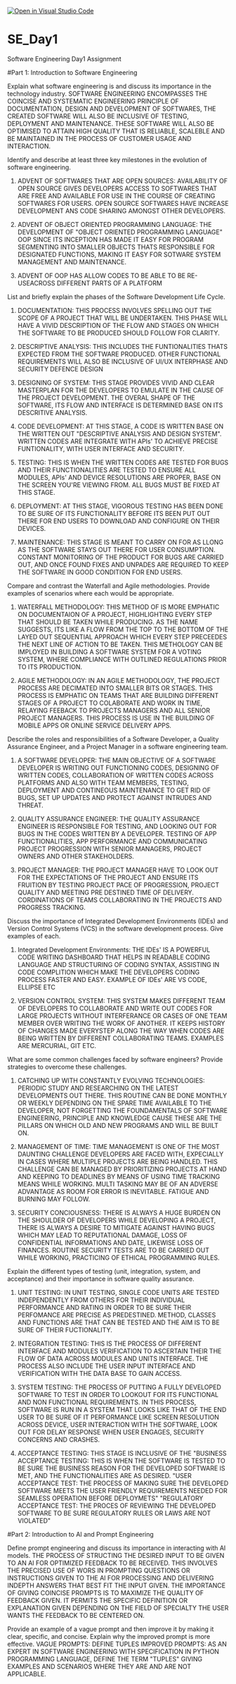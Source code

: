 [![Open in Visual Studio Code](https://classroom.github.com/assets/open-in-vscode-2e0aaae1b6195c2367325f4f02e2d04e9abb55f0b24a779b69b11b9e10269abc.svg)](https://classroom.github.com/online_ide?assignment_repo_id=15571255&assignment_repo_type=AssignmentRepo)
# SE_Day1
Software Engineering Day1 Assignment

#Part 1: Introduction to Software Engineering

Explain what software engineering is and discuss its importance in the technology industry. 
SOFTWARE ENGINEERING ENCOMPASSES THE COINCISE AND SYSTEMATIC ENGINEERING PRINCIPLE OF DOCUMENTATION, DESIGN AND DEVELOPMENT OF SOFTWARES, THE CREATED SOFTWARE WILL ALSO BE INCLUSIVE OF TESTING, DEPLOYMENT AND MAINTENANCE. THESE SOFTWARE WILL ALSO BE OPTIMISED TO ATTAIN HIGH QUALITY THAT IS RELIABLE, SCALEBLE AND BE MAINTAINED IN THE PROCESS OF CUSTOMER USAGE AND INTERACTION.


Identify and describe at least three key milestones in the evolution of software engineering.
1) ADVENT OF SOFTWARES THAT ARE OPEN SOURCES: AVAILABILITY OF OPEN SOURCE GIVES DEVELOPERS ACCESS TO SOFTWARES THAT ARE FREE AND AVAILABLE FOR USE IN THE COURSE OF CREATING SOFTWARES FOR USERS. OPEN SOURCE SOFTWARES HAVE INCREASE DEVELOPMENT ANS CODE SHARING AMONGST OTHER DEVELOPERS.

2) ADVENT OF OBJECT ORIENTED PROGRAMMING LANGUAGE: THE DEVELOPMENT OF "OBJECT ORIENTED PROGRAMMING LANGUAGE" OOP SINCE ITS INCEPTION HAS MADE IT EASY FOR PROGRAM SEGMENTING INTO SMALLER OBJECTS THATS RESPONSIBLE FOR DESIGNATED FUNCTIONS, MAKING IT EASY FOR SOTWARE SYSTEM MANAGEMENT AND MAINTENANCE.

3) ADVENT OF OOP HAS ALLOW CODES TO BE ABLE TO BE RE-USEACROSS DIFFERENT PARTS OF A PLATFORM


List and briefly explain the phases of the Software Development Life Cycle.
1) DOCUMENTATION: THIS PROCESS INVOLVES SPELLING OUT THE SCOPE OF A PROJECT THAT WILL BE UNDERTAKEN. THIS PHASE WILL HAVE A VIVID DESCRIPTION OF THE FLOW AND STAGES ON WHICH THE SOFTWARE TO BE PRODUCED SHOULD FOLLOW FOR CLARITY.

2) DESCRIPTIVE ANALYSIS: THIS INCLUDES THE FUNTIONALITIES THATS EXPECTED FROM THE SOFTWARE PRODUCED. OTHER FUNCTIONAL REQUIREMENTS WILL ALSO BE INCLUSIVE OF UI/UX INTERPHASE AND SECURITY DEFENCE DESIGN

3) DESIGNING OF SYSTEM: THIS STAGE PROVIDES VIVID AND CLEAR MASTERPLAN FOR THE DEVELOPERS TO EMULATE IN THE CAUSE OF THE PROJECT DEVELOPMENT. THE OVERAL SHAPE OF THE SOFTWARE, ITS FLOW AND INTERFACE IS DETERMINED BASE ON ITS DESCRITIVE ANALYSIS.

4) CODE DEVELOPMENT: AT THIS STAGE, A CODE IS WRITTEN BASE ON THE WRITTEN OUT "DESCRIPTIVE ANALYSIS AND DESIGN SYSTEM". WRITTEN CODES ARE INTEGRATE WITH APIs' TO ACHIEVE PRECISE FUNTIONALITY, WITH USER INTERFACE AND SECURITY.

5) TESTING: THIS IS WHEN THE WRITTEN CODES ARE TESTED FOR BUGS AND THEIR FUNCTIONALITIES ARE TESTED TO ENSURE ALL MODULES, APIs' AND DEVICE RESOLUTIONS ARE PROPER, BASE ON THE SCREEN YOU'RE VIEWING FROM. ALL BUGS MUST BE FIXED AT THIS STAGE.

6) DEPLOYMENT: AT THIS STAGE, VIGOROUS TESTING HAS BEEN DONE TO BE SURE OF ITS FUNCTIONALITY BEFORE ITS BEEN PUT OUT THERE FOR  END USERS TO DOWNLOAD AND CONFIGURE ON THEIR DEVICES.

7) MAINTENANCE: THIS STAGE IS MEANT TO CARRY ON FOR AS LLONG AS THE SOFTWARE STAYS OUT THERE FOR USER CONSUMPTION. CONSTANT MONITORING OF THE PRODUCT FOR BUGS ARE CARRIED OUT, AND ONCE FOUND FIXES AND UNPADES ARE REQUIRED TO KEEP THE SOFTWARE IN GOOD CONDITION FOR END USERS.


Compare and contrast the Waterfall and Agile methodologies. Provide examples of scenarios where each would be appropriate.
1) WATERFALL METHODOLOGY: THIS METHOD OF IS MORE EMPHATIC ON DOCUMENTAION OF A PROJECT, HIGHLIGHTING EVERY STEP THAT SHOULD BE TAKEN WHILE PRODUCING. AS THE NAME SUGGESTS, ITS LIKE A FLOW FROM THE TOP TO THE BOTTOM OF THE LAYED OUT SEQUENTIAL APPROACH WHICH EVERY STEP PRECEEDES THE NEXT LINE OF ACTION TO BE TAKEN. THIS METHOLOGY CAN BE IMPLOYED IN BUILDING A SOFTWARE SYSTEM FOR A VOTING SYSTEM, WHERE COMPLIANCE WITH OUTLINED REGULATIONS PRIOR TO ITS PRODUCTION.

2) AGILE METHODOLOGY: IN AN AGILE METHODOLOGY, THE PROJECT PROCESS ARE DECIMATED INTO SMALLER BITS OR STAGES. THIS PROCESS IS EMPHATIC ON TEAMS THAT ARE BUILDING DIFFERENT STAGES OF A PROJECT TO COLABORATE  AND WORK IN TIME, RELAYING FEEBACK TO PROJECTS MANAGERS AND ALL SENIOR PROJECT MANAGERS. THIS PROCESS IS USE IN THE BUILDING OF MOBILE APPS OR ONLINE SERVICE DELIVERY APPS.


Describe the roles and responsibilities of a Software Developer, a Quality Assurance Engineer, and a Project Manager in a software engineering team.
1) A SOFTWARE DEVELOPER: THE MAIN OBJECTIVE OF A SOFTWARE DEVELOPER IS  WRITING OUT FUNCTIONING CODES, DESIGNING OF WRITTEN CODES, COLLABORATION OF WRITTEN CODES ACROSS PLATFORMS AND ALSO WITH TEAM MEMBERS, TESTING, DEPLOYMENT AND CONTINEOUS MAINTENANCE TO GET RID OF BUGS, SET UP UPDATES AND PROTECT AGAINST INTRUDES AND THREAT.

2) QUALITY ASSURANCE ENGINEER: THE QUALITY ASSURANCE ENGINEER IS RESPONSIBLE FOR TESTING, AND LOOKING OUT FOR BUGS IN THE CODES WRITTEN BY A DEVELOPER. TESTING OF APP FUNCTIONALITIES, APP PERFORMANCE AND COMMUNICATING PROJECT PROGRESSION WITH SENIOR MANAGERS, PROJECT OWNERS AND OTHER STAKEHOLDERS.

3) PROJECT MANAGER: THE PROJECT MANAGER HAVE TO LOOK OUT FOR THE EXPECTATIONS OF THE PROJECT AND ENSURE ITS FRUITION BY TESTING PROJECT PACE OF PROGRESSION, PROJECT QUALITY AND MEETING PRE DESTINED TIME OF DELIVERY.  CORDINATIONS OF TEAMS COLLABORATING IN THE PROJECTS AND PROGRESS TRACKING.


Discuss the importance of Integrated Development Environments (IDEs) and Version Control Systems (VCS) in the software development process. Give examples of each.
1) Integrated Development Environments: THE IDEs' IS A POWERFUL CODE WRITING DASHBOARD THAT HELPS IN READABLE CODING LANGUAGE AND STRUCTURING OF CODING SYNTAX, ASSISTING IN CODE COMPLITION  WHICH MAKE THE DEVELOPERS CODING PROCESS FASTER AND EASY. EXAMPLE OF IDEs' ARE VS CODE, ELLIPSE ETC

2) VERSION CONTROL SYSTEM: THIS SYSTEM MAKES DIFFERENT TEAM OF DEVELOPERS TO COLLABORATE AND WRITE OUT CODES FOR LARGE PROJECTS WITHOUT INTERFERANCE OR CASES OF ONE TEAM MEMBER OVER WRITING THE WORK OF ANOTHER. IT KEEPS HISTORY OF CHANGES MADE EVERYSTEP ALONG THE WAY WHEN CODES ARE BEING WRITTEN BY DIFFERENT COLLABORATING TEAMS. EXAMPLES ARE MERCURIAL, GIT ETC.

What are some common challenges faced by software engineers? Provide strategies to overcome these challenges.
1) CATCHING UP WITH CONSTANTLY EVOLVING TECHNOLOGIES: PERIODIC STUDY AND RESEARCHING ON THE LATEST DEVELOPMENTS OUT THERE. THIS ROUTINE CAN BE DONE MONTHLY OR WEEKLY DEPENDING ON THE SPARE TIME AVAILABLE TO THE DEVELOPER, NOT FORGETTING THE FOUNDAMENTALS OF SOFTWARE ENGINEERING, PRINCIPLE AND KNOWLEDGE CAUSE THESE ARE THE PILLARS ON WHICH OLD AND NEW PROGRAMS AND WILL BE BUILT ON.

2) MANAGEMENT OF TIME: TIME MANAGEMENT IS ONE OF THE MOST DAUNTING CHALLENGE DEVELOPERS ARE FACED WITH, EXPECIALLY IN CASES WHERE MULTIPLE PROJECTS ARE BEING HANDLED. THIS CHALLENGE CAN BE MANAGED BY PRIORITIZING PROJECTS AT HAND AND KEEPING TO DEADLINES BY MEANS OF USING TIME TRACKING MEANS WHILE WORKING. MULTI TASKING MAY BE OF AN ADVERSE ADVANTAGE AS ROOM FOR ERROR IS INEVITABLE. FATIGUE AND BURNING MAY FOLLOW.

3) SECURITY CONCIOUSNESS: THERE IS ALWAYS A HUGE BURDEN ON THE SHOULDER OF DEVELOPERS WHILE DEVELOPING A PROJECT, THERE IS ALWAYS A DESIRE TO MITIGATE AGAINST HAVING BUGS WHICH MAY LEAD TO REPUTATIONAL DAMAGE, LOSS OF CONFIDENTIAL INFORMATIONS AND DATE, LIKEWISE LOSS OF FINANCES. ROUTINE SECURITY TESTS ARE TO BE CARRIED OUT WHILE WORKING, PRACTICING OF ETHICAL PROGRAMMING RULES.

Explain the different types of testing (unit, integration, system, and acceptance) and their importance in software quality assurance.

1) UNIT TESTING: IN UNIT TESTING, SINGLE CODE UNITS ARE TESTED INDEPENDENTLY FROM OTHERS FOR THEIR INDIVIDUAL PERFORMANCE AND RATING IN ORDER TO BE SURE THEIR PERFOMANCE ARE PRECISE AS PREDESTINED. METHOD, CLASSES AND FUNCTIONS ARE THAT CAN BE TESTED AND THE AIM IS TO BE SURE OF THEIR FUCTIONALITY.

2) INTEGRATION TESTING: THIS IS THE PROCESS OF DIFFERENT INTERFACE AND MODULES VERIFICATION TO ASCERTAIN THEIR THE FLOW OF DATA ACROSS MODULES AND UNITS INTERFACE. THE PROCESS ALSO INCLUDE THE USER INPUT INTERFACE AND VERIFICATION WITH THE DATA BASE TO GAIN ACCESS.

3) SYSTEM TESTING: THE PROCESS OF PUTTING A FULLY DEVELOPED SOFTWARE TO TEST IN ORDER TO LOOKOUT FOR ITS  FUNCTIONAL AND NON FUNCTIONAL REQUIREMENTS. IN THIS PROCESS, SOFTWARE IS RUN IN A SYSTEM THAT LOOKS LIKE THAT OF THE END USER TO BE SURE OF IT PERFORMANCE LIKE SCREEN RESOLUTION ACROSS DEVICE, USER INTERACTION WITH THE SOFTWARE, LOOK OUT FOR DELAY RESPONSE WHEN USER ENGAGES, SECURITY CONCERNS AND CRASHES.

4) ACCEPTANCE TESTING: THIS STAGE IS INCLUSIVE OF THE "BUSINESS ACCEPTANCE TESTING: THIS IS WHEN THE SOFTWARE IS TESTED TO BE SURE THE BUSINESS REASON FOR THE DEVELOPED SOFTWARE IS MET, AND THE FUNCTIONALITIES ARE AS DESIRED.
"USER ACCEPTANCE TEST: THE PROCESS OF MAKING SURE THE DEVELOPED SOFTWARE MEETS THE USER FRIENDLY REQUIREMENTS NEEDED FOR SEAMLESS OPERATION BEFORE DEPLOYMETS"
"REGULATORY ACCEPTANCE TEST: THE PROCES OF REVIEWING THE DEVELOPED SOFTWARE TO BE SURE REGULATORY RULES OR LAWS ARE NOT VIOLATED"


#Part 2: Introduction to AI and Prompt Engineering


Define prompt engineering and discuss its importance in interacting with AI models.
THE PROCESS OF STRUCTING THE DESIRED INPUT TO BE GIVEN TO AN AI FOR OPTIMIZED FEEDBACK TO BE RECEIVED. THIS INVOLVES THE PRECISED USE OF WORS IN PROMPTING QUESTIONS OR INSTRUCTIONS GIVEN TO THE AI FOR PROCESSING AND DELIVERING INDEPTH ANSWERS THAT BEST FIT THE INPUT GIVEN. THE IMPORTANCE OF GIVING COINCISE PROMPTS IS TO MAXIMIZE THE QUALITY OF FEEDBACK GIVEN. IT PERMITS THE SPECIFIC DEFINITION OR EXPLANATION GIVEN DEPENDING ON THE FIELD OF SPECIALTY THE USER WANTS THE FEEDBACK TO BE CENTERED ON.


Provide an example of a vague prompt and then improve it by making it clear, specific, and concise. Explain why the improved prompt is more effective.
VAGUE PROMPTS: DEFINE TUPLES
IMPROVED PROMPTS: AS AN EXPERT IN SOFTWARE ENGINEERING WITH SPECIFICATION IN PYTHON PROGRAMMING LANGUAGE, DEFINE THE TERM "TUPLES" GIVING EXAMPLES AND SCENARIOS WHERE THEY ARE AND ARE NOT APPLICABLE.






